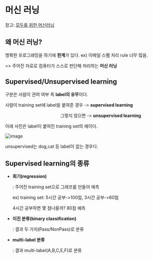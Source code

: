 # 머신 러닝
 
 참고: [모두를 위한 머신러닝](http://hunkim.github.io/ml/)

## 왜 머신 러닝?

 명확한 프로그래밍을 하기에 **한계**가 있다. ex) 이메일 스팸 처리 rule 너무 많음.
 
 => 주어진 자료로 컴퓨터가 스스로 판단해 처리하는 **머신 러닝** 
 
 ## Supervised/Unsupervised learning
   구분은 사람이 관여 여부 즉 **label의 유무**이다.
   
   사람이 training set에 label을 붙여준 경우 -> **supervised learning** 
   
  &nbsp;&nbsp;&nbsp;&nbsp;&nbsp;&nbsp;&nbsp;&nbsp;&nbsp;&nbsp;&nbsp;&nbsp;&nbsp;&nbsp;&nbsp;&nbsp;&nbsp;&nbsp;&nbsp;&nbsp;&nbsp;&nbsp;&nbsp;&nbsp;&nbsp;&nbsp;&nbsp;&nbsp;&nbsp;&nbsp;&nbsp;&nbsp;&nbsp;&nbsp;&nbsp;&nbsp;&nbsp;&nbsp;&nbsp;&nbsp;&nbsp;&nbsp;&nbsp;&nbsp;&nbsp;그렇지 않으면 -> **unsupervised learning**
   
   아래 사진은 label이 붙여진 training set의 예이다.
   
   ![image](https://user-images.githubusercontent.com/33515697/43265744-9f2cc006-9124-11e8-9d19-dd292f304d78.png)
   
   unsupervised는 dog,cat 등 label이 없는 경우다.
   
 ## Supervised learning의 종류
  - **회기(regression)**
  
    : 주어진 training set으로 그래프를 만들어 예측
    
    ex) training set: 5시간 공부->100점, 3시간 공부->60점  
    
      4시간 공부하면 몇 점나올까? 80점 예측
        
  - **이진 분류(binary classification)**
  
    : 결과 두 가지(Pass/NonPass)로 분류
    
  - **multi-label 분류**
  
    : 결과 multi-label(A,B,C,E,F)로 분류

 
 
